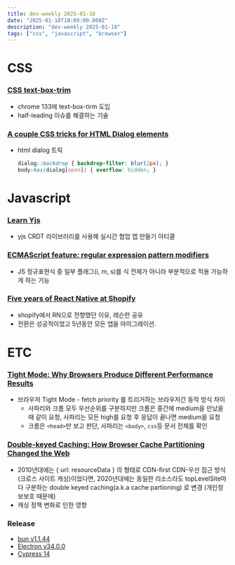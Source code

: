 ```yaml
---
title: dev-weekly 2025-01-18
date: "2025-01-18T18:09:00.000Z"
description: "dev-weekly 2025-01-18"
tags: ["css", "javascript", "browser"]
---
```

# CSS

### [CSS text-box-trim](https://developer.chrome.com/blog/css-text-box-trim?hl=ko)

- chrome 133에 text-box-tirm 도입
- half-leading 이슈를 해결하는 기술

### [A couple CSS tricks for HTML Dialog elements](https://cassidoo.co/post/css-for-dialogs/)

- html dialog 트릭
    
    ```css
    dialog::backdrop { backdrop-filter: blur(2px); }
    body:has(dialog[open]) { overflow: hidden; }
    ```
    

# Javascript

### [Learn Yjs](https://learn.yjs.dev/)

- yjs CRDT 라이브러리를 사용해 실시간 협업 앱 만들기 아티클

### [ECMAScript feature: regular expression pattern modifiers](https://2ality.com/2025/01/regexp-modifiers.html)

- JS 정규표현식 중 일부 플래그(i, m, s)를 식 전체가 아니라 부분적으로 적용 가능하게 하는 기능

### [Five years of React Native at Shopify](https://shopify.engineering/five-years-of-react-native-at-shopify)

- shopify에서 RN으로 전향했던 이유, 레슨런 공유
- 전환은 성공적이었고 5년동안 모든 앱을 마이그레이션.

# ETC

### [Tight Mode: Why Browsers Produce Different Performance Results](https://www.smashingmagazine.com/2025/01/tight-mode-why-browsers-produce-different-performance-results/)

- 브라우저 Tight Mode - fetch priority 를 트리거하는 브라우저간 동작 방식 차이
    - 사파리와 크롬 모두 우선순위를 구분하지만 크롬은 중간에 medium을 만났을 때 같이 요청, 사파리는 모든 high를 요청 후 응답이 끝나면 medium을 요청
    - 크롬은 `<head>`만 보고 판단, 사파리는 `<body>`, `css`등 문서 전체를 확인

### [Double-keyed Caching: How Browser Cache Partitioning Changed the Web](https://addyosmani.com/blog/double-keyed-caching/)

- 2010년대에는 { url: resourceData } 의 형태로 CDN-first CDN-우선 접근 방식(크로스 사이트 캐싱)이었다면, 2020년대에는 동일한 리소스라도 topLevelSite마다 구분하는 double keyed caching(a.k.a cache partioning) 로 변경 (개인정보보호 때문에)
- 캐싱 정책 변화로 인한 영향

### Release

- [bun v1.1.44](https://bun.sh/blog/bun-v1.1.44)
- [Electron v34.0.0](https://www.electronjs.org/blog/electron-34-0)
- [Cypress 14](https://www.cypress.io/blog/cypress-14-is-here-see-whats-new)